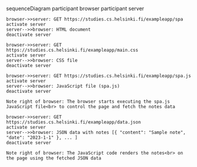 sequenceDiagram
    participant browser
    participant server

    browser->>server: GET https://studies.cs.helsinki.fi/exampleapp/spa
    activate server
    server-->>browser: HTML document
    deactivate server

    browser->>server: GET https://studies.cs.helsinki.fi/exampleapp/main.css
    activate server
    server-->>browser: CSS file
    deactivate server

    browser->>server: GET https://studies.cs.helsinki.fi/exampleapp/spa.js
    activate server
    server-->>browser: JavaScript file (spa.js)
    deactivate server

    Note right of browser: The browser starts executing the spa.js JavaScript file<br> to control the page and fetch the notes data

    browser->>server: GET https://studies.cs.helsinki.fi/exampleapp/data.json
    activate server
    server-->>browser: JSON data with notes [{ "content": "Sample note", "date": "2023-1-1" }, ... ]
    deactivate server

    Note right of browser: The JavaScript code renders the notes<br> on the page using the fetched JSON data
